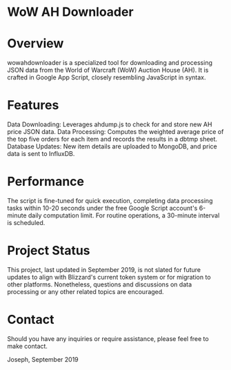 # WoW AH Downloader
# Overview
wowahdownloader is a specialized tool for downloading and processing JSON data from the World of Warcraft (WoW) Auction House (AH). It is crafted in Google App Script, closely resembling JavaScript in syntax.

# Features
Data Downloading: Leverages ahdump.js to check for and store new AH price JSON data.
Data Processing: Computes the weighted average price of the top five orders for each item and records the results in a dbtmp sheet.
Database Updates: New item details are uploaded to MongoDB, and price data is sent to InfluxDB.
# Performance
The script is fine-tuned for quick execution, completing data processing tasks within 10-20 seconds under the free Google Script account's 6-minute daily computation limit. For routine operations, a 30-minute interval is scheduled.

# Project Status
This project, last updated in September 2019, is not slated for future updates to align with Blizzard's current token system or for migration to other platforms. Nonetheless, questions and discussions on data processing or any other related topics are encouraged.

# Contact
Should you have any inquiries or require assistance, please feel free to make contact.

Joseph, September 2019
